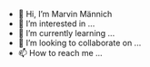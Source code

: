 - 👋 Hi, I’m Marvin Männich
- 👀 I’m interested in ...
- 🌱 I’m currently learning ...
- 💞️ I’m looking to collaborate on ...
- 📫 How to reach me ...

<!---
marvin-mannich/marvin-mannich is a ✨ special ✨ repository because its `README.md` (this file) appears on your GitHub profile.
You can click the Preview link to take a look at your changes.
--->
